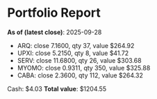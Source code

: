 # Portfolio Report
**As of (latest close)**: 2025-09-28

- ARQ: close 7.1600, qty 37, value $264.92
- UPXI: close 5.2150, qty 8, value $41.72
- SERV: close 11.6800, qty 26, value $303.68
- MYOMO: close 0.9311, qty 350, value $325.88
- CABA: close 2.3600, qty 112, value $264.32

Cash: $4.03
**Total value**: $1204.55